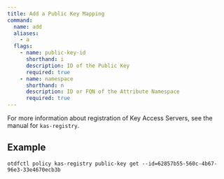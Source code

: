 ```yaml
---
title: Add a Public Key Mapping
command:
  name: add
  aliases:
    - a
  flags:
    - name: public-key-id
      shorthand: i
      description: ID of the Public Key
      required: true
    - name: namespace
      shorthand: n
      description: ID or FQN of the Attribute Namespace
      required: true
---
```


For more information about registration of Key Access Servers, see the manual for `kas-registry`.

## Example

```shell
otdfctl policy kas-registry public-key get --id=62857b55-560c-4b67-96e3-33e4670ecb3b
```
